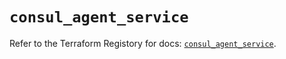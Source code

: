 # `consul_agent_service`

Refer to the Terraform Registory for docs: [`consul_agent_service`](https://registry.terraform.io/providers/hashicorp/consul/2.20.0/docs/resources/agent_service).
